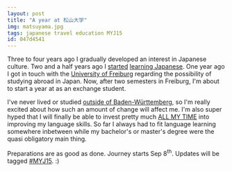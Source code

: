 ```yaml
---
layout: post
title: "A year at 松山大学"
img: matsuyama.jpg
tags: japanese travel education MYJ15
id: 047d4541
---
```


Three to four years ago I gradually developed an interest in Japanese culture. Two and a half years ago I [started](?a=72ecfbb4) [learning Japanese](?t=japanese). One year ago I got in touch with the [University of Freiburg](https://www.uni-freiburg.de/) regarding the possibility of studying abroad in Japan. Now, after two semesters in Freiburg, I'm about to start a year at [<!-- mixlang:松山大学:Matsuyama University -->](https://www.matsuyama-u.ac.jp/) as an exchange student.

I've never lived or studied [outside of Baden-Württemberg](static/img/blog/edu.webm), so I'm really excited about how such an amount of change will affect me. I'm also super hyped that I will finally be able to invest pretty much [ALL MY TIME](static/img/blog/jp_timeline.png) into improving my language skills. So far I always had to fit language learning somewhere inbetween while my bachelor's or master's degree were the quasi obligatory main thing.

Preparations are as good as done. Journey starts Sep 8<sup>th</sup>. Updates will be tagged [#MYJ15](?t=MYJ15). :)